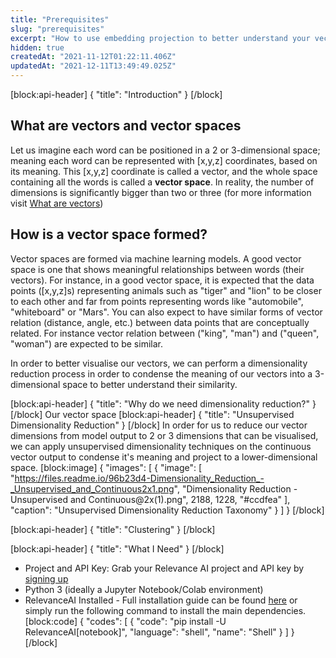 ```yaml
---
title: "Prerequisites"
slug: "prerequisites"
excerpt: "How to use embedding projection to better understand your vectors"
hidden: true
createdAt: "2021-11-12T01:22:11.406Z"
updatedAt: "2021-12-11T13:49:49.025Z"
---
```

[block:api-header]
{
  "title": "Introduction"
}
[/block]
## What are vectors and vector spaces

Let us imagine each word can be positioned in a 2 or 3-dimensional space; meaning each word can be represented with [x,y,z] coordinates, based on its meaning. This [x,y,z] coordinate is called a vector, and the whole space containing all the words is called a **vector space**. In reality, the number of dimensions is significantly bigger than two or three (for more information visit [What are vectors](doc:what-are-vectors))

## How is a vector space formed?
Vector spaces are formed via machine learning models. A good vector space is one that shows meaningful relationships between words (their vectors). For instance, in a good vector space, it is expected that the data points ([x,y,z]s) representing animals such as "tiger" and "lion" to be closer to each other and far from points representing words like "automobile", "whiteboard" or "Mars".
You can also expect to have similar forms of vector relation (distance, angle, etc.) between data points that are conceptually related. For instance vector relation between ("king", "man") and ("queen", "woman") are expected to be similar.

In order to better visualise our vectors, we can perform a dimensionality reduction process in order to condense the meaning of our vectors into a 3-dimensional space to better understand their similarity.

[block:api-header]
{
  "title": "Why do we need dimensionality reduction?"
}
[/block]
Our vector space
[block:api-header]
{
  "title": "Unsupervised Dimensionality Reduction"
}
[/block]
In order for us to reduce our vector dimensions from model output to 2 or 3 dimensions that can be visualised, we can apply unsupervised dimensionality techniques on the continuous vector output to condense it's meaning and project to a lower-dimensional space.
[block:image]
{
  "images": [
    {
      "image": [
        "https://files.readme.io/96b23d4-Dimensionality_Reduction_-_Unsupervised_and_Continuous2x1.png",
        "Dimensionality Reduction - Unsupervised and Continuous@2x(1).png",
        2188,
        1228,
        "#ccdfea"
      ],
      "caption": "Unsupervised Dimensionality Reduction Taxonomy"
    }
  ]
}
[/block]

[block:api-header]
{
  "title": "Clustering"
}
[/block]

[block:api-header]
{
  "title": "What I Need"
}
[/block]
* Project and API Key: Grab your Relevance AI project and API key by [signing up](https://cloud.relevance.ai/ )
* Python 3 (ideally a Jupyter Notebook/Colab environment)
* RelevanceAI Installed - Full installation guide can be found [here](https://docs.relevance.ai/docs/installation) or
simply run the following command to install the main dependencies.
[block:code]
{
  "codes": [
    {
      "code": "pip install -U RelevanceAI[notebook]",
      "language": "shell",
      "name": "Shell"
    }
  ]
}
[/block]
